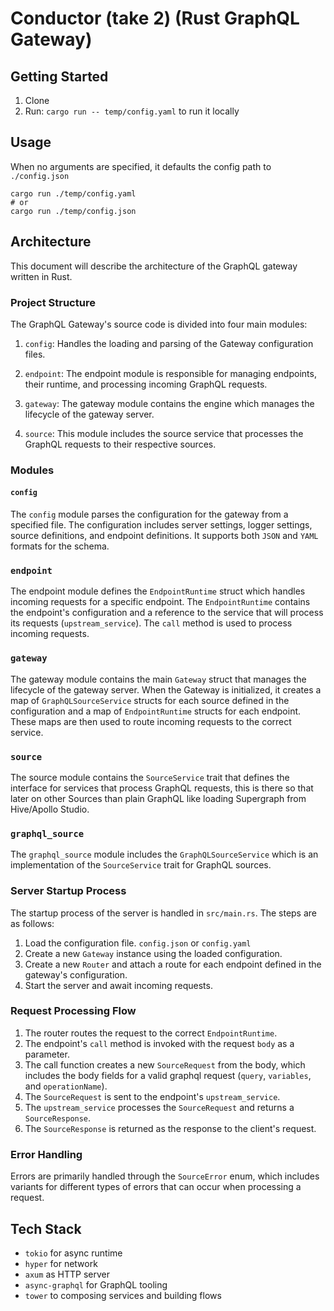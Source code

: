 # Conductor (take 2) (Rust GraphQL Gateway)


## Getting Started

1. Clone
2. Run: `cargo run -- temp/config.yaml` to run it locally


## Usage

When no arguments are specified, it defaults the config path to `./config.json`
```
cargo run ./temp/config.yaml
# or
cargo run ./temp/config.json
```

## Architecture

This document will describe the architecture of the GraphQL gateway written in Rust.

### Project Structure

The GraphQL Gateway's source code is divided into four main modules:

1. `config`: Handles the loading and parsing of the Gateway configuration files.

2. `endpoint`: The endpoint module is responsible for managing endpoints, their runtime, and processing incoming GraphQL requests.

3. `gateway`: The gateway module contains the engine which manages the lifecycle of the gateway server.

4. `source`: This module includes the source service that processes the GraphQL requests to their respective sources.


### Modules

#### `config`

The `config` module parses the configuration for the gateway from a specified file. The configuration includes server settings, logger settings, source definitions, and endpoint definitions. It supports both `JSON` and `YAML` formats for the schema.

### `endpoint`

The endpoint module defines the `EndpointRuntime` struct which handles incoming requests for a specific endpoint. The `EndpointRuntime` contains the endpoint's configuration and a reference to the service that will process its requests (`upstream_service`). The `call` method is used to process incoming requests.


### `gateway`

The gateway module contains the main `Gateway` struct that manages the lifecycle of the gateway server. When the Gateway is initialized, it creates a map of `GraphQLSourceService` structs for each source defined in the configuration and a map of `EndpointRuntime` structs for each endpoint. These maps are then used to route incoming requests to the correct service.

### `source`

The source module contains the `SourceService` trait that defines the interface for services that process GraphQL requests, this is there so that later on other Sources than plain GraphQL like loading Supergraph from Hive/Apollo Studio.


### `graphql_source`

The `graphql_source` module includes the `GraphQLSourceService` which is an implementation of the `SourceService` trait for GraphQL sources.

### Server Startup Process

The startup process of the server is handled in `src/main.rs`. The steps are as follows:

1. Load the configuration file. `config.json` or `config.yaml`
2. Create a new `Gateway` instance using the loaded configuration.
3. Create a new `Router` and attach a route for each endpoint defined in the gateway's configuration.
4. Start the server and await incoming requests.

### Request Processing Flow

1. The router routes the request to the correct `EndpointRuntime`.
2. The endpoint's `call` method is invoked with the request `body` as a parameter.
3. The call function creates a new `SourceRequest` from the body, which includes the body fields for a valid graphql request (`query`, `variables`, and `operationName`).
4. The `SourceRequest` is sent to the endpoint's `upstream_service`.
5. The `upstream_service` processes the `SourceRequest` and returns a `SourceResponse`.
6. The `SourceResponse` is returned as the response to the client's request.

### Error Handling

Errors are primarily handled through the `SourceError` enum, which includes variants for different types of errors that can occur when processing a request.


## Tech Stack

- `tokio` for async runtime
- `hyper` for network
- `axum` as HTTP server
- `async-graphql` for GraphQL tooling
- `tower` to composing services and building flows
